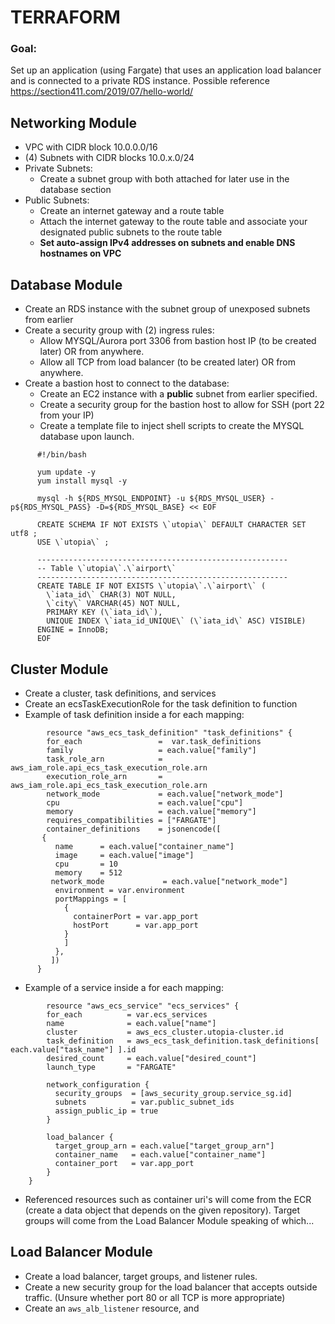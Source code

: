 # TERRAFORM

### Goal:
Set up an application (using Fargate) that uses an application load balancer and is connected to a private RDS instance. Possible reference https://section411.com/2019/07/hello-world/

## Networking Module
- VPC with CIDR block 10.0.0.0/16
- (4) Subnets with CIDR blocks 10.0.x.0/24
- Private Subnets:
  - Create a subnet group with both attached for later use in the database section
- Public Subnets:
  - Create an internet gateway and a route table
  - Attach the internet gateway to the route table and associate your designated public subnets to the route table  
  - **Set auto-assign IPv4 addresses on subnets and enable DNS hostnames on VPC**

## Database Module
- Create an RDS instance with the subnet group of unexposed subnets from earlier
- Create a security group with (2) ingress rules: 
  - Allow MYSQL/Aurora port 3306 from bastion host IP (to be created later) OR from anywhere.
  - Allow all TCP from load balancer (to be created later) OR from anywhere.
- Create a bastion host to connect to the database:
  - Create an EC2 instance with a **public** subnet from earlier specified.
  - Create a security group for the bastion host to allow for SSH (port 22 from your IP)
  - Create a template file to inject shell scripts to create the MYSQL database upon launch.
```
      #!/bin/bash

      yum update -y
      yum install mysql -y

      mysql -h ${RDS_MYSQL_ENDPOINT} -u ${RDS_MYSQL_USER} -p${RDS_MYSQL_PASS} -D=${RDS_MYSQL_BASE} << EOF 
 
      CREATE SCHEMA IF NOT EXISTS \`utopia\` DEFAULT CHARACTER SET utf8 ;
      USE \`utopia\` ;

      --------------------------------------------------------
      -- Table \`utopia\`.\`airport\`
      --------------------------------------------------------
      CREATE TABLE IF NOT EXISTS \`utopia\`.\`airport\` (  
        \`iata_id\` CHAR(3) NOT NULL,  
        \`city\` VARCHAR(45) NOT NULL,  
        PRIMARY KEY (\`iata_id\`),  
        UNIQUE INDEX \`iata_id_UNIQUE\` (\`iata_id\` ASC) VISIBLE)  
      ENGINE = InnoDB;  
      EOF  
```
## Cluster Module
- Create a cluster, task definitions, and services
- Create an ecsTaskExecutionRole for the task definition to function
- Example of task definition inside a for each mapping:
```
        resource "aws_ecs_task_definition" "task_definitions" {
        for_each                 =  var.task_definitions
        family                   = each.value["family"] 
        task_role_arn            = aws_iam_role.api_ecs_task_execution_role.arn
        execution_role_arn       = aws_iam_role.api_ecs_task_execution_role.arn
        network_mode             = each.value["network_mode"]
        cpu                      = each.value["cpu"]
        memory                   = each.value["memory"]
        requires_compatibilities = ["FARGATE"]
        container_definitions    = jsonencode([
       {
          name      = each.value["container_name"]
          image     = each.value["image"]
          cpu       = 10
          memory    = 512
         network_mode             = each.value["network_mode"]
          environment = var.environment
          portMappings = [
            {
              containerPort = var.app_port
              hostPort      = var.app_port
            }
            ]
          },
         ]) 
      }
```
- Example of a service inside a for each mapping:
```    
        resource "aws_ecs_service" "ecs_services" {
        for_each          = var.ecs_services
        name              = each.value["name"]
        cluster           = aws_ecs_cluster.utopia-cluster.id
        task_definition   = aws_ecs_task_definition.task_definitions[ each.value["task_name"] ].id
        desired_count     = each.value["desired_count"]
        launch_type       = "FARGATE"

        network_configuration {
          security_groups  = [aws_security_group.service_sg.id]
          subnets          = var.public_subnet_ids
          assign_public_ip = true
        }

        load_balancer {
          target_group_arn = each.value["target_group_arn"]
          container_name   = each.value["container_name"]
          container_port   = var.app_port
        }
    }
```
- Referenced resources such as container uri's will come from the ECR (create a data object that depends on the given repository). Target groups will come from the Load Balancer Module speaking of which...

## Load Balancer Module
- Create a load balancer, target groups, and listener rules.
- Create a new security group for the load balancer that accepts outside traffic. (Unsure whether port 80 or all TCP is more appropriate)
- Create an ```aws_alb_listener``` resource, and 
